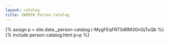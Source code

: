 ```yaml
---
layout: catalog
title: SWERIK Person Catalog
---
```

{% assign p = site.data._person-catalog.i-MygFEqFR73dRM3GnGjTuQb %}
{% include person-catalog.html p=p %}

